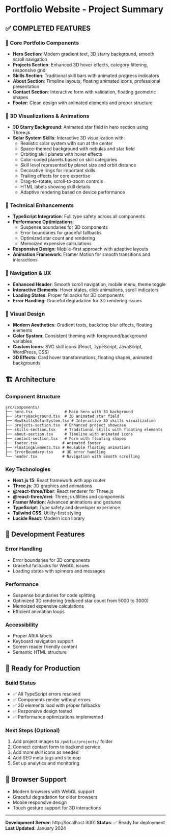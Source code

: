 # Portfolio Website - Project Summary

## ✅ COMPLETED FEATURES

### 🌟 Core Portfolio Components

- **Hero Section**: Modern gradient text, 3D starry background, smooth scroll navigation
- **Projects Section**: Enhanced 3D hover effects, category filtering, responsive grid
- **Skills Section**: Traditional skill bars with animated progress indicators
- **About Section**: Timeline layouts, floating animated icons, professional presentation
- **Contact Section**: Interactive form with validation, floating geometric shapes
- **Footer**: Clean design with animated elements and proper structure

### 🎨 3D Visualizations & Animations

- **3D Starry Background**: Animated star field in hero section using Three.js
- **Solar System Skills**: Interactive 3D visualization with:
  - Realistic solar system with sun at the center
  - Space-themed background with nebulas and star field
  - Orbiting skill planets with hover effects
  - Color-coded planets based on skill categories
  - Skill level represented by planet size and orbit distance
  - Decorative rings for important skills
  - Trailing effects for core expertise
  - Drag-to-rotate, scroll-to-zoom controls
  - HTML labels showing skill details
  - Adaptive rendering based on device performance

### 🚀 Technical Enhancements

- **TypeScript Integration**: Full type safety across all components
- **Performance Optimizations**:
  - Suspense boundaries for 3D components
  - Error boundaries for graceful fallbacks
  - Optimized star count and rendering
  - Memoized expensive calculations
- **Responsive Design**: Mobile-first approach with adaptive layouts
- **Animation Framework**: Framer Motion for smooth transitions and interactions

### 🎯 Navigation & UX

- **Enhanced Header**: Smooth scroll navigation, mobile menu, theme toggle
- **Interactive Elements**: Hover states, click animations, scroll indicators
- **Loading States**: Proper fallbacks for 3D components
- **Error Handling**: Graceful degradation for 3D rendering issues

### 🎨 Visual Design

- **Modern Aesthetics**: Gradient texts, backdrop blur effects, floating elements
- **Color System**: Consistent theming with foreground/background variables
- **Custom Icons**: SVG skill icons (React, TypeScript, JavaScript, WordPress, CSS)
- **3D Effects**: Card hover transformations, floating shapes, animated backgrounds

## 🏗️ Architecture

### Component Structure

```
src/components/
├── hero.tsx              # Main hero with 3D background
├── StarryBackground.tsx  # 3D animated star field
├── NewSkillsSolarSystem.tsx # Interactive 3D skills visualization
├── projects-section.tsx  # Enhanced project showcase
├── skills-section.tsx    # Traditional skills with floating elements
├── about-section.tsx     # Timeline with animated icons
├── contact-section.tsx   # Form with floating shapes
├── footer.tsx           # Animated footer
├── FloatingElements.tsx # Reusable floating animations
├── ErrorBoundary.tsx    # 3D error handling
└── header.tsx           # Navigation with smooth scrolling
```

### Key Technologies

- **Next.js 15**: React framework with app router
- **Three.js**: 3D graphics and animations
- **@react-three/fiber**: React renderer for Three.js
- **@react-three/drei**: Three.js utilities and components
- **Framer Motion**: Advanced animations and gestures
- **TypeScript**: Type safety and developer experience
- **Tailwind CSS**: Utility-first styling
- **Lucide React**: Modern icon library

## 🔧 Development Features

### Error Handling

- Error boundaries for 3D components
- Graceful fallbacks for WebGL issues
- Loading states with spinners and messages

### Performance

- Suspense boundaries for code splitting
- Optimized 3D rendering (reduced star count from 5000 to 3000)
- Memoized expensive calculations
- Efficient animation loops

### Accessibility

- Proper ARIA labels
- Keyboard navigation support
- Screen reader friendly content
- Semantic HTML structure

## 🚀 Ready for Production

### Build Status

- ✅ All TypeScript errors resolved
- ✅ Components render without errors
- ✅ 3D elements load with proper fallbacks
- ✅ Responsive design tested
- ✅ Performance optimizations implemented

### Next Steps (Optional)

1. Add project images to `/public/projects/` folder
2. Connect contact form to backend service
3. Add more skill icons as needed
4. Add SEO meta tags and sitemap
5. Set up analytics and monitoring

## 📱 Browser Support

- Modern browsers with WebGL support
- Graceful degradation for older browsers
- Mobile responsive design
- Touch gesture support for 3D interactions

---

**Development Server**: http://localhost:3001
**Status**: ✅ Ready for deployment
**Last Updated**: January 2024
